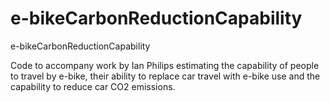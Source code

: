 # e-bikeCarbonReductionCapability
e-bikeCarbonReductionCapability

Code to accompany work by Ian Philips estimating the capability of people to travel by e-bike, their ability to replace car travel with e-bike use and the capability to reduce car CO2 emissions.  
